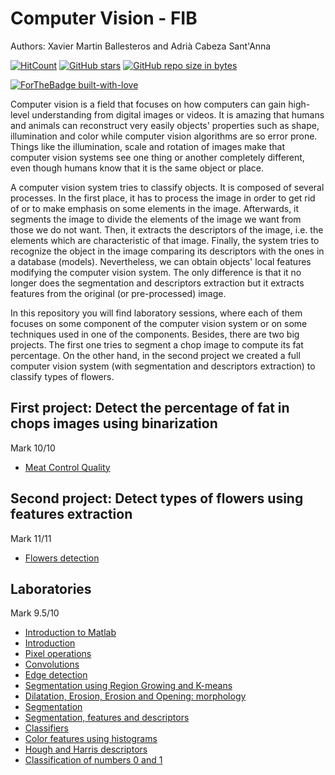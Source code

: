 # Computer Vision - FIB

Authors: Xavier Martin Ballesteros and Adrià Cabeza Sant'Anna

[![HitCount](http://hits.dwyl.io/VC/VC.svg)](http://hits.dwyl.io/xmartin46/VC)
[![GitHub stars](https://img.shields.io/github/stars/xmartin46/VC/VC.svg)](https://GitHub.com/xmartin46/VC/stargazers/)
[![GitHub repo size in bytes](https://img.shields.io/github/repo-size/xmartin46/VC/VC.svg)](https://github.com/xmartin46/VC)

[![ForTheBadge built-with-love](http://ForTheBadge.com/images/badges/built-with-love.svg)](https://GitHub.com/Naereen/)

Computer vision is a field that focuses on how computers can gain high-level understanding from digital images or videos. It is amazing that humans and animals can reconstruct very easily objects' properties such as shape, illumination and color while computer vision algorithms are so error prone. Things like the illumination, scale and rotation of images make that computer vision systems see one thing or another completely different, even though humans know that it is the same object or place.

A computer vision system tries to classify objects. It is composed of several processes. In the first place, it has to process the image in order to get rid of or to make emphasis on some elements in the image. Afterwards, it segments the image to divide the elements of the image we want from those we do not want. Then, it extracts the descriptors of the image, i.e. the elements which are characteristic of that image. Finally, the system tries to recognize the object in the image comparing its descriptors with the ones in a database (models). Nevertheless, we can obtain objects' local features modifying the computer vision system. The only difference is that it no longer does the segmentation and descriptors extraction but it extracts features from the original (or pre-processed) image.

In this repository you will find laboratory sessions, where each of them focuses on some component of the computer vision system or on some techniques used in one of the components. Besides, there are two big projects. The first one tries to segment a chop image to compute its fat percentage. On the other hand, in the second project we created a full computer vision system (with segmentation and descriptors extraction) to classify types of flowers.

## First project: Detect the percentage of fat in chops images using binarization 
Mark 10/10
- [Meat Control Quality](https://github.com/xmartin46/VC/blob/master/Practica1/Deliverable/deliverable.pdf)

## Second project: Detect types of flowers using features extraction
Mark 11/11
- [Flowers detection](https://github.com/xmartin46/VC/blob/master/Practica2/Deliverable/deliverable.pdf)

## Laboratories 
Mark 9.5/10
- [Introduction to Matlab](https://github.com/xmartin46/VC/blob/master/S1/Practica_0/Practica0.pdf)
- [Introduction](https://github.com/xmartin46/VC/blob/master/S1/Sessio1.pdf)
- [Pixel operations](https://github.com/xmartin46/VC/blob/master/S2/Sessio2.pdf)
- [Convolutions](https://github.com/xmartin46/VC/blob/master/S3/Sessio3.pdf)
- [Edge detection](https://github.com/xmartin46/VC/blob/master/S4/Sessio4.pdf)
- [Segmentation using Region Growing and K-means](https://github.com/xmartin46/VC/blob/master/S5/Sessio5.pdf)
- [Dilatation, Erosion, Erosion and Opening: morphology ](https://github.com/xmartin46/VC/blob/master/S6/Sessio6.pdf)
- [Segmentation](https://github.com/xmartin46/VC/blob/master/S7/S7_Entregable.pdf)
- [Segmentation, features and descriptors](https://github.com/xmartin46/VC/blob/master/S8/Sessio8.pdf)
- [Classifiers](https://github.com/xmartin46/VC/blob/master/S9/Sessio9.pdf)
- [Color features using histograms](https://github.com/xmartin46/VC/blob/master/S10/Sessio10.pdf)
- [Hough and Harris descriptors](https://github.com/xmartin46/VC/blob/master/S11/Sessio11.pdf)
- [Classification of numbers 0 and 1](https://github.com/xmartin46/VC/blob/master/S12/Sessio12_classificacio_0_i_1.pdf)
